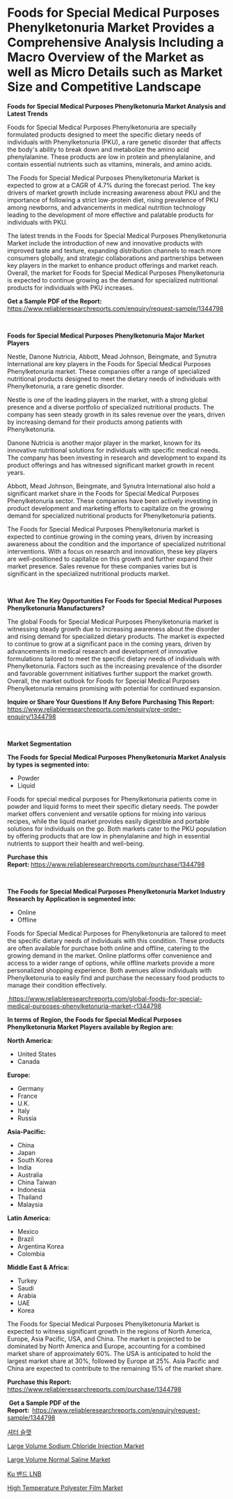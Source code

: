 <p><h1>Foods for Special Medical Purposes Phenylketonuria Market Provides a Comprehensive Analysis Including a Macro Overview of the Market as well as Micro Details such as Market Size and Competitive Landscape</h1></p><p><strong>Foods for Special Medical Purposes Phenylketonuria Market Analysis and Latest Trends</strong></p>
<p><p>Foods for Special Medical Purposes Phenylketonuria are specially formulated products designed to meet the specific dietary needs of individuals with Phenylketonuria (PKU), a rare genetic disorder that affects the body's ability to break down and metabolize the amino acid phenylalanine. These products are low in protein and phenylalanine, and contain essential nutrients such as vitamins, minerals, and amino acids.</p><p>The Foods for Special Medical Purposes Phenylketonuria Market is expected to grow at a CAGR of 4.7% during the forecast period. The key drivers of market growth include increasing awareness about PKU and the importance of following a strict low-protein diet, rising prevalence of PKU among newborns, and advancements in medical nutrition technology leading to the development of more effective and palatable products for individuals with PKU. </p><p>The latest trends in the Foods for Special Medical Purposes Phenylketonuria Market include the introduction of new and innovative products with improved taste and texture, expanding distribution channels to reach more consumers globally, and strategic collaborations and partnerships between key players in the market to enhance product offerings and market reach. Overall, the market for Foods for Special Medical Purposes Phenylketonuria is expected to continue growing as the demand for specialized nutritional products for individuals with PKU increases.</p></p>
<p><strong>Get a Sample PDF of the Report:&nbsp;</strong> <a href="https://www.reliableresearchreports.com/enquiry/request-sample/1344798">https://www.reliableresearchreports.com/enquiry/request-sample/1344798</a></p>
<p>&nbsp;</p>
<p><strong>Foods for Special Medical Purposes Phenylketonuria Major Market Players</strong></p>
<p><p>Nestle, Danone Nutricia, Abbott, Mead Johnson, Beingmate, and Synutra International are key players in the Foods for Special Medical Purposes Phenylketonuria market. These companies offer a range of specialized nutritional products designed to meet the dietary needs of individuals with Phenylketonuria, a rare genetic disorder.</p><p>Nestle is one of the leading players in the market, with a strong global presence and a diverse portfolio of specialized nutritional products. The company has seen steady growth in its sales revenue over the years, driven by increasing demand for their products among patients with Phenylketonuria.</p><p>Danone Nutricia is another major player in the market, known for its innovative nutritional solutions for individuals with specific medical needs. The company has been investing in research and development to expand its product offerings and has witnessed significant market growth in recent years.</p><p>Abbott, Mead Johnson, Beingmate, and Synutra International also hold a significant market share in the Foods for Special Medical Purposes Phenylketonuria sector. These companies have been actively investing in product development and marketing efforts to capitalize on the growing demand for specialized nutritional products for Phenylketonuria patients.</p><p>The Foods for Special Medical Purposes Phenylketonuria market is expected to continue growing in the coming years, driven by increasing awareness about the condition and the importance of specialized nutritional interventions. With a focus on research and innovation, these key players are well-positioned to capitalize on this growth and further expand their market presence. Sales revenue for these companies varies but is significant in the specialized nutritional products market.</p></p>
<p>&nbsp;</p>
<p><strong>What Are The Key Opportunities For Foods for Special Medical Purposes Phenylketonuria Manufacturers?</strong></p>
<p><p>The global Foods for Special Medical Purposes Phenylketonuria market is witnessing steady growth due to increasing awareness about the disorder and rising demand for specialized dietary products. The market is expected to continue to grow at a significant pace in the coming years, driven by advancements in medical research and development of innovative formulations tailored to meet the specific dietary needs of individuals with Phenylketonuria. Factors such as the increasing prevalence of the disorder and favorable government initiatives further support the market growth. Overall, the market outlook for Foods for Special Medical Purposes Phenylketonuria remains promising with potential for continued expansion.</p></p>
<p><strong>Inquire or Share Your Questions If Any Before Purchasing This Report:</strong> <a href="https://www.reliableresearchreports.com/enquiry/pre-order-enquiry/1344798">https://www.reliableresearchreports.com/enquiry/pre-order-enquiry/1344798</a></p>
<p>&nbsp;</p>
<p><strong>Market Segmentation</strong></p>
<p><strong>The Foods for Special Medical Purposes Phenylketonuria Market Analysis by types is segmented into:</strong></p>
<p><ul><li>Powder</li><li>Liquid</li></ul></p>
<p><p>Foods for special medical purposes for Phenylketonuria patients come in powder and liquid forms to meet their specific dietary needs. The powder market offers convenient and versatile options for mixing into various recipes, while the liquid market provides easily digestible and portable solutions for individuals on the go. Both markets cater to the PKU population by offering products that are low in phenylalanine and high in essential nutrients to support their health and well-being.</p></p>
<p><strong>Purchase this Report:&nbsp;</strong><a href="https://www.reliableresearchreports.com/purchase/1344798">https://www.reliableresearchreports.com/purchase/1344798</a></p>
<p>&nbsp;</p>
<p><strong>The Foods for Special Medical Purposes Phenylketonuria Market Industry Research by Application is segmented into:</strong></p>
<p><ul><li>Online</li><li>Offline</li></ul></p>
<p><p>Foods for Special Medical Purposes for Phenylketonuria are tailored to meet the specific dietary needs of individuals with this condition. These products are often available for purchase both online and offline, catering to the growing demand in the market. Online platforms offer convenience and access to a wider range of options, while offline markets provide a more personalized shopping experience. Both avenues allow individuals with Phenylketonuria to easily find and purchase the necessary food products to manage their condition effectively.</p></p>
<p><a href="https://www.reliableresearchreports.com/global-foods-for-special-medical-purposes-phenylketonuria-market-r1344798">&nbsp;https://www.reliableresearchreports.com/global-foods-for-special-medical-purposes-phenylketonuria-market-r1344798</a></p>
<p><strong>In terms of Region, the Foods for Special Medical Purposes Phenylketonuria Market Players available by Region are:</strong></p>
<p>
    <p> <strong> North America: </strong>
        <ul>
            <li>United States</li>
            <li>Canada</li>
        </ul>
        </p> 
    <p> <strong> Europe: </strong>
        <ul>
            <li>Germany</li>
            <li>France</li>
            <li>U.K.</li>
            <li>Italy</li>
            <li>Russia</li>
        </ul>
        </p> 
    <p> <strong> Asia-Pacific: </strong>
        <ul>
            <li>China</li>
            <li>Japan</li>
            <li>South Korea</li>
            <li>India</li>
            <li>Australia</li>
            <li>China Taiwan</li>
            <li>Indonesia</li>
            <li>Thailand</li>
            <li>Malaysia</li>
        </ul>
        </p> 
    <p> <strong> Latin America: </strong>
        <ul>
            <li>Mexico</li>
            <li>Brazil</li>
            <li>Argentina Korea</li>
            <li>Colombia</li>
        </ul>
        </p> 
    <p> <strong> Middle East & Africa: </strong>
        <ul>
            <li>Turkey</li>
            <li>Saudi</li>
            <li>Arabia</li>
            <li>UAE</li>
            <li>Korea</li>
        </ul>
    </p>
    </p>
<p><p>The Foods for Special Medical Purposes Phenylketonuria Market is expected to witness significant growth in the regions of North America, Europe, Asia Pacific, USA, and China. The market is projected to be dominated by North America and Europe, accounting for a combined market share of approximately 60%. The USA is anticipated to hold the largest market share at 30%, followed by Europe at 25%. Asia Pacific and China are expected to contribute to the remaining 15% of the market share.</p></p>
<p><strong>Purchase this Report: </strong><a href="https://www.reliableresearchreports.com/purchase/1344798">https://www.reliableresearchreports.com/purchase/1344798</a></p>
<p>&nbsp;<strong>Get a Sample PDF of the Report:&nbsp;&nbsp;</strong><a href="https://www.reliableresearchreports.com/enquiry/request-sample/1344798">https://www.reliableresearchreports.com/enquiry/request-sample/1344798</a></p>
<p><strong></strong></p>
<p><p><a href="https://github.com/fernandotryO5lson96765/Market-Research-Report-List-1/blob/main/184249157412.md">셔터 슬랫</a></p><p><a href="https://github.com/Glendatilghmankmgz0rbhwpy/Market-Research-Report-List-2/blob/main/large-volume-sodium-chloride-injection-market.md">Large Volume Sodium Chloride Injection Market</a></p><p><a href="https://github.com/dx0328/Market-Research-Report-List-2/blob/main/large-volume-normal-saline-market.md">Large Volume Normal Saline Market</a></p><p><a href="https://medium.com/@elod.85/%EC%BF%A0-%EB%B0%B4%EB%93%9C-lnb-%EC%8B%9C%EC%9E%A5-%EA%B7%9C%EB%AA%A8-%EB%B0%8F-%EC%8B%9C%EC%9E%A5-%EB%8F%99%ED%96%A5-%EC%99%84%EB%B2%BD%ED%95%9C-%EC%82%B0%EC%97%85-%EA%B0%9C%EC%9A%94-2024%EB%85%84%EB%B6%80%ED%84%B0-2031%EB%85%84-b425fad45b0e">Ku 밴드 LNB</a></p><p><a href="https://issuu.com/reportprime-2/docs/high-temperature-polyester-film-market-size-2030.p">High Temperature Polyester Film Market</a></p></p>
